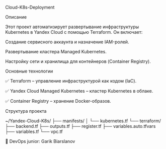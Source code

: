 Cloud-K8s-Deployment

Описание

Этот проект автоматизирует развертывание инфраструктуры Kubernetes в Yandex Cloud с помощью Terraform. Он включает:

Создание сервисного аккаунта и назначение IAM-ролей.

Развертывание кластера Managed Kubernetes.

Настройку сети и хранилища для контейнеров (Container Registry).

Основные технологии

✅ Terraform – управление инфраструктурой как кодом (IaC).

✅ Yandex Cloud Managed Kubernetes – кластер Kubernetes в облаке.

✅ Container Registry – хранение Docker-образов.

Структура проекта

~/Yandex-Cloud-K8s/
├── manifests/
│   └── kubernetes.tf
└── terraform/
    ├── backend.tf
    ├── outputs.tf
    ├── register.tf
    ├── variables.auto.tfvars
    ├── variables.tf
    └── vpc.tf

🚀 DevOps junior: Garik Biarslanov
